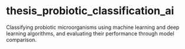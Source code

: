 # thesis_probiotic_classification_ai
 Classifying probiotic microorganisms using machine learning and deep learning algorithms, and evaluating their performance through model comparison.
